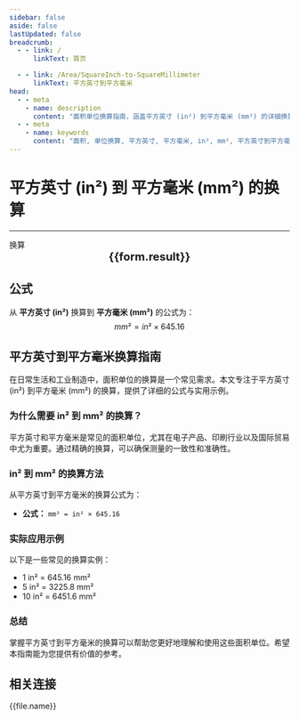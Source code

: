 ```yaml
---
sidebar: false
aside: false
lastUpdated: false
breadcrumb:
  - - link: /
      linkText: 首页

  - - link: /Area/SquareInch-to-SquareMillimeter
      linkText: 平方英寸到平方毫米
head:
  - - meta
    - name: description
      content: "面积单位换算指南，涵盖平方英寸 (in²) 到平方毫米 (mm²) 的详细换算公式与说明。"
  - - meta
    - name: keywords
      content: "面积, 单位换算, 平方英寸, 平方毫米, in², mm², 平方英寸到平方毫米, 面积换算指南, 平方英寸到平方毫米换算, in²到mm²换算, 平方英寸转平方毫米, 英寸平方到平方毫米, 平方英寸平方毫米换算器, in²转mm², 平方英寸换算平方毫米, 英寸平方转平方毫米, 平方英寸到平方毫米转换, in²平方毫米换算, 平方英寸平方毫米计算, 英寸平方平方毫米换算, 平方英寸转换平方毫米, in²到平方毫米, 平方英寸平方毫米转换器, 英寸平方到平方毫米换算, 平方英寸平方毫米换算公式, in²转换平方毫米, 平方英寸到平方毫米计算, 英寸平方转换平方毫米, 平方英寸平方毫米换算表, in²平方毫米转换, 平方英寸转平方毫米计算, 英寸平方平方毫米转换, 平方英寸到平方毫米换算工具, in²到平方毫米换算, 平方英寸平方毫米单位换算, 面积换算"
---
```

# 平方英寸 (in²) 到 平方毫米 (mm²) 的换算
---
<script setup>
import { onMounted, reactive, inject, ref } from 'vue'
import { NButton, NForm, NFormItem, NInput, NInputNumber, NSelect, NCard, useMessage,NGrid ,NGi } from 'naive-ui'
import { defineClientComponent } from 'vitepress'
import { Area } from '../../files';

const convert = inject('convert')

const form = reactive({
  number: null,
  result: '',
})

const convertHandler = () => {
  if (form.number !== null && !isNaN(form.number)) {
    const convertedValue = parseFloat(form.number) * 645.16
    form.result = `${form.number}in² = ${convertedValue.toFixed(2)}mm²`
  } else {
    form.result = '请输入有效的数值。'
  }
}
</script>

<n-form size="large" :model="form">
  <n-form-item label="平方英寸 (in²)">
    <n-input-number v-model:value="form.number" placeholder="输入平方英寸" style="width: 100%" />
  </n-form-item>
  <n-form-item>
    <n-button type="info" @click="convertHandler" block>换算</n-button>
  </n-form-item>
</n-form>

<n-card  embedded :bordered="false" hoverable>
  <div  style="text-align:center;font-size:20px;">
    <strong>{{form.result}}</strong>
  </div>
</n-card>

## 公式

从 **平方英寸 (in²)** 换算到 **平方毫米 (mm²)** 的公式为：
$$ mm² = in² \times 645.16 $$

## 平方英寸到平方毫米换算指南

在日常生活和工业制造中，面积单位的换算是一个常见需求。本文专注于平方英寸 (in²) 到平方毫米 (mm²) 的换算，提供了详细的公式与实用示例。

### 为什么需要 in² 到 mm² 的换算？

平方英寸和平方毫米是常见的面积单位，尤其在电子产品、印刷行业以及国际贸易中尤为重要。通过精确的换算，可以确保测量的一致性和准确性。

### in² 到 mm² 的换算方法

从平方英寸到平方毫米的换算公式为：

- **公式：** `mm² = in² × 645.16`

### 实际应用示例

以下是一些常见的换算实例：

- 1 in² = 645.16 mm²
- 5 in² = 3225.8 mm²
- 10 in² = 6451.6 mm²

### 总结

掌握平方英寸到平方毫米的换算可以帮助您更好地理解和使用这些面积单位。希望本指南能为您提供有价值的参考。

## 相关连接
<n-grid x-gap="12" :cols="2">
  <n-gi v-for="(file, index) in Area" :key="index">
    <n-button
      text
      tag="a"
      :href="file.path"
      type="info"
    >
      {{file.name}}
    </n-button>
  </n-gi>
</n-grid>